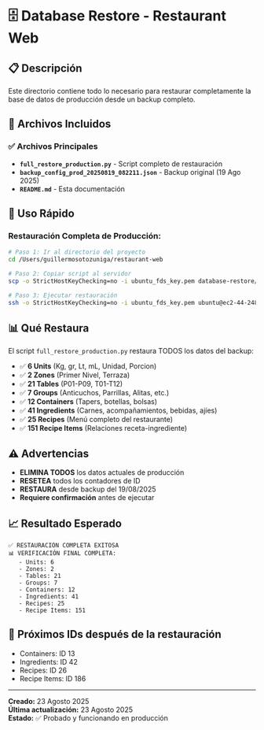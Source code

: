 # 🗄️ Database Restore - Restaurant Web

## 📋 **Descripción**
Este directorio contiene todo lo necesario para restaurar completamente la base de datos de producción desde un backup completo.

## 📁 **Archivos Incluidos**

### ✅ **Archivos Principales**
- **`full_restore_production.py`** - Script completo de restauración
- **`backup_config_prod_20250819_082211.json`** - Backup original (19 Ago 2025)
- **`README.md`** - Esta documentación

## 🚀 **Uso Rápido**

### **Restauración Completa de Producción:**

```bash
# Paso 1: Ir al directorio del proyecto
cd /Users/guillermosotozuniga/restaurant-web

# Paso 2: Copiar script al servidor
scp -o StrictHostKeyChecking=no -i ubuntu_fds_key.pem database-restore/full_restore_production.py ubuntu@ec2-44-248-47-186.us-west-2.compute.amazonaws.com:/opt/restaurant-web/

# Paso 3: Ejecutar restauración
ssh -o StrictHostKeyChecking=no -i ubuntu_fds_key.pem ubuntu@ec2-44-248-47-186.us-west-2.compute.amazonaws.com "cd /opt/restaurant-web && /usr/bin/docker cp full_restore_production.py restaurant-backend:/app/ && /usr/bin/docker exec restaurant-backend python /app/full_restore_production.py"
```

## 📊 **Qué Restaura**

El script `full_restore_production.py` restaura TODOS los datos del backup:

- ✅ **6 Units** (Kg, gr, Lt, mL, Unidad, Porcion)
- ✅ **2 Zones** (Primer Nivel, Terraza)  
- ✅ **21 Tables** (P01-P09, T01-T12)
- ✅ **7 Groups** (Anticuchos, Parrillas, Alitas, etc.)
- ✅ **12 Containers** (Tapers, botellas, bolsas)
- ✅ **41 Ingredients** (Carnes, acompañamientos, bebidas, ajíes)
- ✅ **25 Recipes** (Menú completo del restaurante)
- ✅ **151 Recipe Items** (Relaciones receta-ingrediente)

## ⚠️ **Advertencias**

- **ELIMINA TODOS** los datos actuales de producción
- **RESETEA** todos los contadores de ID
- **RESTAURA** desde backup del 19/08/2025
- **Requiere confirmación** antes de ejecutar

## 📈 **Resultado Esperado**

```
✅ RESTAURACIÓN COMPLETA EXITOSA
📊 VERIFICACIÓN FINAL COMPLETA:
   - Units: 6
   - Zones: 2
   - Tables: 21
   - Groups: 7
   - Containers: 12
   - Ingredients: 41
   - Recipes: 25
   - Recipe Items: 151
```

## 🎯 **Próximos IDs después de la restauración**
- Containers: ID 13
- Ingredients: ID 42
- Recipes: ID 26  
- Recipe Items: ID 186

---
**Creado:** 23 Agosto 2025  
**Última actualización:** 23 Agosto 2025  
**Estado:** ✅ Probado y funcionando en producción